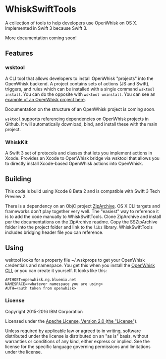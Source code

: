 # WhiskSwiftTools
A collection of tools to help developers use OpenWhisk on OS X.  Implemented in Swift 3 because Swift 3.

More documentation coming soon!

## Features

### wsktool  
A CLI tool that allows developers to install OpenWhisk "projects" into the OpenWhisk backend.  A project contains sets of actions (JS and Swift), triggers, and rules which can be installed with a single command `wsktool install`.  You can do the opposite with `wsktool uninstall`.  You can see an [example of an OpenWhisk project here](https://github.com/openwhisk/openwhisk-package-jira/tree/master/src).

Documentation on the structure of an OpenWhisk project is coming soon.  

`wsktool` supports referencing dependencies on OpenWhisk projects in Github.  It will automatically download, bind, and install these with the main project.

### WhiskKit
A Swift 3 set of protocols and classes that lets you implement actions in Xcode.  Provides an Xcode to OpenWhisk bridge via wsktool that allows you to directly install Xcode-based OpenWhisk actions into OpenWhisk.

## Building
This code is build using Xcode 8 Beta 2 and is compatible with Swift 3 Tech Preview 2.  

There is a dependency on an ObjC project [ZipArchive](https://github.com/ZipArchive/ZipArchive).  OS X CLI targets and frameworks don't play together very well. The "easiest" way to reference it is to add the code manually to WhiskSwiftTools.  Clone ZipArchive and install per the documentations on the ZipArchive readme. Copy the SSZipArchive folder into the project folder and link to the `libz` library. WhiskSwiftTools includes bridging header file you can reference.

## Using
wsktool looks for a property file ~/.wskprops to get your OpenWhisk credentials and namespace.  You get this when you install the [OpenWhisk CLI](https://new-console.ng.bluemix.net/openwhisk/cli), or you can create it yourself.  It looks like this:

```
APIHOST=openwhisk.ng.bluemix.net
NAMESPACE=<whatever namespace you are using>
AUTH=<auth token from openwhisk>
```

### License

Copyright 2015-2016 IBM Corporation

Licensed under the [Apache License, Version 2.0 (the "License")](http://www.apache.org/licenses/LICENSE-2.0.html).

Unless required by applicable law or agreed to in writing, software distributed under the license is distributed on an "as is" basis, without warranties or conditions of any kind, either express or implied. See the license for the specific language governing permissions and limitations under the license.
